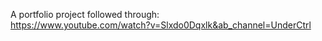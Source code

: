 A portfolio project followed through: <br>
https://www.youtube.com/watch?v=Slxdo0Dqxlk&ab_channel=UnderCtrl
